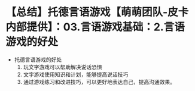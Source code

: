 # 【总结】托德言语游戏【萌萌团队-皮卡内部提供】：03.言语游戏基础：2.言语游戏的好处

-   托德言语游戏的好处
    1.  玩文字游戏可以帮助解决说话恐惧
    2.  文字游戏使用知识和计划，能够提高说话技巧
    3.  通过游戏练习和改进技巧，可以更好地表达自己，提高沟通效果。